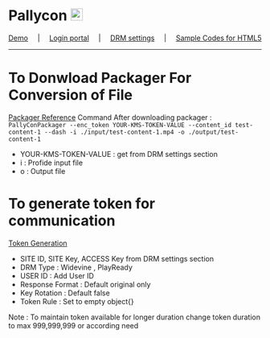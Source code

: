 <h1>Pallycon
<a href="https://pallycon.com/">
   <img width="24" height="24" src="https://img.icons8.com/fluency/48/link.png" alt="link"/>
</a>
</h1>
<div style="display:flex;flex-direction:row;width:'500px';justify-content:space-between">
   <a href="https://pollycon-drm.vercel.app/">Demo</a> | 
   <a href="https://login.pallycon.com/?lang=en&_gl=1*juee59*_ga*MTI1NTQxMjQ2My4xNzE5MTE5NTMx*_ga_1J5K0D1B1Z*MTcxOTE1NTYxMi40LjEuMTcxOTE1NjA2Ni42MC4wLjA.">Login portal</a> | 
   <a href="https://console.pallycon.com/drm/setting">DRM settings</a> | 
   <a href="https://github.com/inka-pallycon/html5-player-drm-samples">Sample Codes for HTML5 </a>
</div>


<hr />

<h1>To Donwload Packager For Conversion of File</h1>
<a href="https://github.com/inka-pallycon/pallycon-drm-cli-packager">Packager Reference</a>
Command After downloading packager :
<code>PallyConPackager --enc_token YOUR-KMS-TOKEN-VALUE --content_id test-content-1 --dash -i ./input/test-content-1.mp4 -o ./output/test-content-1</code>
<ul>
    <li>YOUR-KMS-TOKEN-VALUE : get from DRM settings section</li>
    <li>i : Profide input file</li>
    <li>o : Output file</li>
</ul>

<h1>To generate token for communication</h1>
<a href="https://sample.pallycon.com/customdata/#createToken">Token Generation</a>
<ul>
    <li>SITE ID, SITE Key, ACCESS Key from DRM settings section</li>
    <li>DRM Type : Widevine , PlayReady</li>
    <li>USER ID : Add User ID</li>
    <li>Response Format : Default original only</li>
    <li>Key Rotation : Default false</li>
    <li>Token Rule : Set to empty object{}</li>
</ul>
<p>Note : To maintain token available for longer duration change token duration to max 999,999,999 or according need</p>



